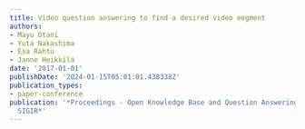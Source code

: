 ```yaml
---
title: Video question answering to find a desired video eegment
authors:
- Mayu Otani
- Yuta Nakashima
- Esa Rahtu
- Janne Heikkilä
date: '2017-01-01'
publishDate: '2024-01-15T05:01:01.438338Z'
publication_types:
- paper-conference
publication: '*Proceedings - Open Knowledge Base and Question Answering Workshop at
  SIGIR*'
---
```

